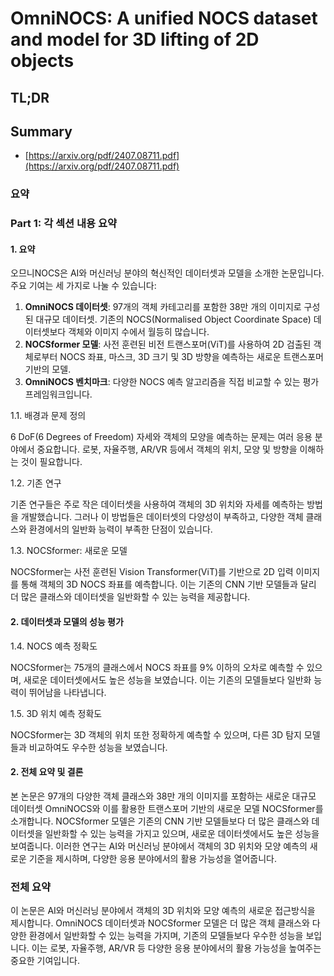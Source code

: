 # OmniNOCS: A unified NOCS dataset and model for 3D lifting of 2D objects
## TL;DR
## Summary
- [https://arxiv.org/pdf/2407.08711.pdf](https://arxiv.org/pdf/2407.08711.pdf)

### 요약

### Part 1: 각 섹션 내용 요약

#### 1. 요약

오므니NOCS은 AI와 머신러닝 분야의 혁신적인 데이터셋과 모델을 소개한 논문입니다. 주요 기여는 세 가지로 나눌 수 있습니다:

1. **OmniNOCS 데이터셋**: 97개의 객체 카테고리를 포함한 38만 개의 이미지로 구성된 대규모 데이터셋. 기존의 NOCS(Normalised Object Coordinate Space) 데이터셋보다 객체와 이미지 수에서 월등히 많습니다.
2. **NOCSformer 모델**: 사전 훈련된 비전 트랜스포머(ViT)를 사용하여 2D 검출된 객체로부터 NOCS 좌표, 마스크, 3D 크기 및 3D 방향을 예측하는 새로운 트랜스포머 기반의 모델.
3. **OmniNOCS 벤치마크**: 다양한 NOCS 예측 알고리즘을 직접 비교할 수 있는 평가 프레임워크입니다.

1.1. 배경과 문제 정의

6 DoF(6 Degrees of Freedom) 자세와 객체의 모양을 예측하는 문제는 여러 응용 분야에서 중요합니다. 로봇, 자율주행, AR/VR 등에서 객체의 위치, 모양 및 방향을 이해하는 것이 필요합니다.

1.2. 기존 연구

기존 연구들은 주로 작은 데이터셋을 사용하여 객체의 3D 위치와 자세를 예측하는 방법을 개발했습니다. 그러나 이 방법들은 데이터셋의 다양성이 부족하고, 다양한 객체 클래스와 환경에서의 일반화 능력이 부족한 단점이 있습니다.

1.3. NOCSformer: 새로운 모델

NOCSformer는 사전 훈련된 Vision Transformer(ViT)를 기반으로 2D 입력 이미지를 통해 객체의 3D NOCS 좌표를 예측합니다. 이는 기존의 CNN 기반 모델들과 달리 더 많은 클래스와 데이터셋을 일반화할 수 있는 능력을 제공합니다.

#### 2. 데이터셋과 모델의 성능 평가

1.4. NOCS 예측 정확도

NOCSformer는 75개의 클래스에서 NOCS 좌표를 9% 이하의 오차로 예측할 수 있으며, 새로운 데이터셋에서도 높은 성능을 보였습니다. 이는 기존의 모델들보다 일반화 능력이 뛰어남을 나타냅니다.

1.5. 3D 위치 예측 정확도

NOCSformer는 3D 객체의 위치 또한 정확하게 예측할 수 있으며, 다른 3D 탐지 모델들과 비교하여도 우수한 성능을 보였습니다.

#### 2. 전체 요약 및 결론

본 논문은 97개의 다양한 객체 클래스와 38만 개의 이미지를 포함하는 새로운 대규모 데이터셋 OmniNOCS와 이를 활용한 트랜스포머 기반의 새로운 모델 NOCSformer를 소개합니다. NOCSformer 모델은 기존의 CNN 기반 모델들보다 더 많은 클래스와 데이터셋을 일반화할 수 있는 능력을 가지고 있으며, 새로운 데이터셋에서도 높은 성능을 보여줍니다. 이러한 연구는 AI와 머신러닝 분야에서 객체의 3D 위치와 모양 예측의 새로운 기준을 제시하며, 다양한 응용 분야에서의 활용 가능성을 열어줍니다.

### 전체 요약
이 논문은 AI와 머신러닝 분야에서 객체의 3D 위치와 모양 예측의 새로운 접근방식을 제시합니다. OmniNOCS 데이터셋과 NOCSformer 모델은 더 많은 객체 클래스와 다양한 환경에서 일반화할 수 있는 능력을 가지며, 기존의 모델들보다 우수한 성능을 보입니다. 이는 로봇, 자율주행, AR/VR 등 다양한 응용 분야에서의 활용 가능성을 높여주는 중요한 기여입니다.